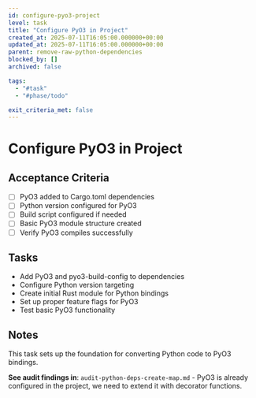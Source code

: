 ```yaml
---
id: configure-pyo3-project
level: task
title: "Configure PyO3 in Project"
created_at: 2025-07-11T16:05:00.000000+00:00
updated_at: 2025-07-11T16:05:00.000000+00:00
parent: remove-raw-python-dependencies
blocked_by: []
archived: false

tags:
  - "#task"
  - "#phase/todo"

exit_criteria_met: false
---
```


# Configure PyO3 in Project

## Acceptance Criteria

- [ ] PyO3 added to Cargo.toml dependencies
- [ ] Python version configured for PyO3
- [ ] Build script configured if needed
- [ ] Basic PyO3 module structure created
- [ ] Verify PyO3 compiles successfully

## Tasks

- Add PyO3 and pyo3-build-config to dependencies
- Configure Python version targeting
- Create initial Rust module for Python bindings
- Set up proper feature flags for PyO3
- Test basic PyO3 functionality

## Notes

This task sets up the foundation for converting Python code to PyO3 bindings.

**See audit findings in**: `audit-python-deps-create-map.md` - PyO3 is already configured in the project, we need to extend it with decorator functions.